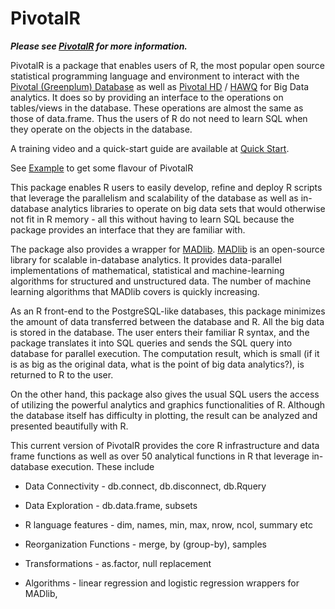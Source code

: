 PivotalR
=======

***Please see [PivotalR](http://madlib-internal.github.io/PivotalR) for more information.***

PivotalR is a package that enables users of R, the most popular open source statistical programming language 
and environment to interact with the [Pivotal (Greenplum) Database](http://www.greenplum.com/products/greenplum-database) 
as well as [Pivotal HD](http://www.greenplum.com/products/pivotal-hd) / [HAWQ](http://www.greenplum.com/blog/dive-in/hawq-the-new-benchmark-for-sql-on-hadoop) for Big Data 
analytics. It does so by providing an interface to the operations on tables/views in the database. These 
operations are almost the same as those of data.frame. Thus the users of R do not need to learn SQL when they 
operate on the objects in the database. 

A training video and a quick-start guide are available at [Quick Start](http://zimmeee.github.io/gp-r/#pivotalr).

See [Example](https://github.com/madlib-internal/PivotalR/wiki/Example) to get some flavour of PivotalR


This package enables R users to easily develop, refine and deploy R scripts that leverage the parallelism and 
scalability of the database as well as in-database analytics libraries to operate on big data sets that would 
otherwise not fit in R memory - all this without having to learn SQL because the package provides an interface 
that they are familiar with.

The package also provides a wrapper for [MADlib](http://madlib.net/). [MADlib](http://madlib.net/) is an open-source library for scalable in-database 
analytics. It provides data-parallel implementations of mathematical, statistical and machine-learning 
algorithms for structured and unstructured data. The number of machine learning algorithms that MADlib covers 
is quickly increasing.

As an R front-end to the PostgreSQL-like databases, this package minimizes the amount of data transferred 
between the database and R. All the big data is stored in the database. The user enters their familiar R 
syntax, and the package translates it into SQL queries and sends the SQL query into database for parallel 
execution. The computation result, which is small (if it is as big as the original data, what is the point 
of big data analytics?), is returned to R to the user.

On the other hand, this package also gives the usual SQL users the access of utilizing the powerful analytics 
and graphics functionalities of R. Although the database itself has difficulty in plotting, the result can be 
analyzed and presented beautifully with R.

This current version of PivotalR provides the core R infrastructure and data frame functions as well as over 
50 analytical functions in R that leverage in-database execution. These include

* Data Connectivity - db.connect, db.disconnect, db.Rquery

* Data Exploration - db.data.frame, subsets

* R language features - dim, names, min, max, nrow, ncol, summary etc

* Reorganization Functions - merge, by (group-by), samples

* Transformations - as.factor, null replacement

* Algorithms - linear regression and logistic regression wrappers for MADlib,
